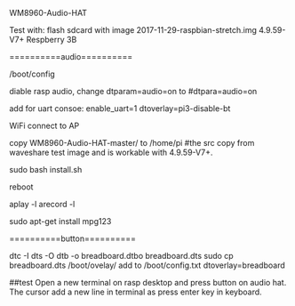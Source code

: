 WM8960-Audio-HAT

Test with:
flash sdcard with image 2017-11-29-raspbian-stretch.img
4.9.59-V7+
Respberry 3B

==========audio==========

/boot/config

diable rasp audio, change 
	dtparam=audio=on
to 
	#dtpara=audio=on

add for uart consoe:
	enable_uart=1
	dtoverlay=pi3-disable-bt


WiFi connect to AP

copy WM8960-Audio-HAT-master/ to /home/pi
#the src copy from waveshare test image and is workable with 4.9.59-V7+.

sudo bash install.sh

reboot

aplay -l
arecord -l

sudo apt-get install mpg123

==========button==========

dtc -I dts -O dtb -o breadboard.dtbo breadboard.dts
sudo cp breadboard.dts /boot/ovelay/
add to /boot/config.txt
	dtoverlay=breadboard

##test
Open a new terminal on rasp desktop and press button on audio hat.
The cursor add a new line in terminal as press enter key in keyboard.
